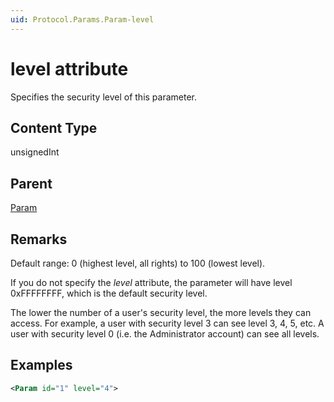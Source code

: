 ```yaml
---
uid: Protocol.Params.Param-level
---
```


# level attribute

Specifies the security level of this parameter.

## Content Type

unsignedInt

## Parent

[Param](xref:Protocol.Params.Param)

## Remarks

Default range: 0 (highest level, all rights) to 100 (lowest level).

If you do not specify the *level* attribute, the parameter will have level 0xFFFFFFFF, which is the default security level.

The lower the number of a user's security level, the more levels they can access. For example, a user with security level 3 can see level 3, 4, 5, etc. A user with security level 0 (i.e. the Administrator account) can see all levels.

## Examples

```xml
<Param id="1" level="4">
```
